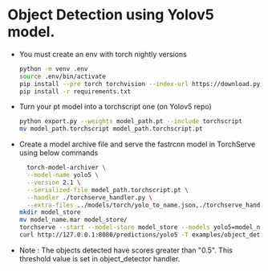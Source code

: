# Object Detection using Yolov5 model.

* You must create an env with torch nightly versions
    ```bash
    python -m venv .env
    source .env/bin/activate
    pip install --pre torch torchvision --index-url https://download.pytorch.org/whl/nightly/cpu
    pip install -r requirements.txt
    ```

* Turn your pt model into a torchscript one (on Yolov5 repo)
    ```bash
    python export.py --weights model_path.pt --include torchscript
    mv model_path.torchscript model_path.torchscript.pt
    ```

* Create a model archive file and serve the fastrcnn model in TorchServe using below commands

    ```bash
	  torch-model-archiver \
	  --model-name yolo5 \
	  --version 2.1 \
	  --serialized-file model_path.torchscript.pt \
	  --handler ./torchserve_handler.py \
	  --extra-files ../models/torch/yolo_to_name.json,./torchserve_handler.py
    mkdir model_store
    mv model_name.mar model_store/
    torchserve --start --model-store model_store --models yolo5=model_name.mar --ts-config ./config.properties --foreground
    curl http://127.0.0.1:8080/predictions/yolo5 -T examples/object_detector/persons.jpg
    ```

* Note : The objects detected have scores greater than "0.5". This threshold value is set in object_detector handler. 
